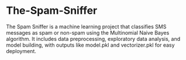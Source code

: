 # The-Spam-Sniffer
The Spam Sniffer is a machine learning project that classifies SMS messages as spam or non-spam using the Multinomial Naive Bayes algorithm. It includes data preprocessing, exploratory data analysis, and model building, with outputs like model.pkl and vectorizer.pkl for easy deployment.
